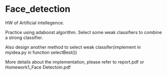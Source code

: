 # Face_detection
HW of Artificial intellegence.

Practice using adaboost algorithm.
Select some weak classifiers to combine a strong classifier.

Also design another method to select weak classifer(implement in myidea.py in function selectBest())

More details about the implementation, please refer to report.pdf or Homework1_Face Detectoin.pdf

